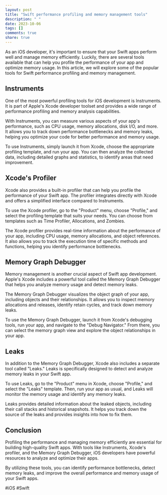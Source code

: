 ```yaml
---
layout: post
title: "Swift performance profiling and memory management tools"
description: " "
date: 2023-10-06
tags: []
comments: true
share: true
---
```


As an iOS developer, it's important to ensure that your Swift apps perform well and manage memory efficiently. Luckily, there are several tools available that can help you profile the performance of your app and optimize memory usage. In this article, we will explore some of the popular tools for Swift performance profiling and memory management.

## Instruments

One of the most powerful profiling tools for iOS development is Instruments. It is part of Apple's Xcode developer toolset and provides a wide range of performance profiling and memory analysis capabilities.

With Instruments, you can measure various aspects of your app's performance, such as CPU usage, memory allocations, disk I/O, and more. It allows you to track down performance bottlenecks and memory leaks, helping you optimize your code for better performance and memory usage.

To use Instruments, simply launch it from Xcode, choose the appropriate profiling template, and run your app. You can then analyze the collected data, including detailed graphs and statistics, to identify areas that need improvement.

## Xcode's Profiler

Xcode also provides a built-in profiler that can help you profile the performance of your Swift app. The profiler integrates directly with Xcode and offers a simplified interface compared to Instruments.

To use the Xcode profiler, go to the "Product" menu, choose "Profile," and select the profiling template that suits your needs. You can choose from templates such as Time Profiler, Allocations, and Zombies.

The Xcode profiler provides real-time information about the performance of your app, including CPU usage, memory allocations, and object references. It also allows you to track the execution time of specific methods and functions, helping you identify performance bottlenecks.

## Memory Graph Debugger

Memory management is another crucial aspect of Swift app development. Apple's Xcode includes a powerful tool called the Memory Graph Debugger that helps you analyze memory usage and detect memory leaks.

The Memory Graph Debugger visualizes the object graph of your app, including objects and their relationships. It allows you to inspect memory allocations and releases, identify retain cycles, and track down memory leaks.

To use the Memory Graph Debugger, launch it from Xcode's debugging tools, run your app, and navigate to the "Debug Navigator." From there, you can select the memory graph view and explore the object relationships in your app.

## Leaks

In addition to the Memory Graph Debugger, Xcode also includes a separate tool called "Leaks." Leaks is specifically designed to detect and analyze memory leaks in your Swift app.

To use Leaks, go to the "Product" menu in Xcode, choose "Profile," and select the "Leaks" template. Then, run your app as usual, and Leaks will monitor the memory usage and identify any memory leaks.

Leaks provides detailed information about the leaked objects, including their call stacks and historical snapshots. It helps you track down the source of the leaks and provides insights into how to fix them.

## Conclusion

Profiling the performance and managing memory efficiently are essential for building high-quality Swift apps. With tools like Instruments, Xcode's profiler, and the Memory Graph Debugger, iOS developers have powerful resources to analyze and optimize their apps.

By utilizing these tools, you can identify performance bottlenecks, detect memory leaks, and improve the overall performance and memory usage of your Swift apps.

#iOS #Swift